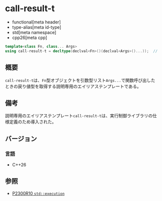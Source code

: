 # call-result-t
* functional[meta header]
* type-alias[meta id-type]
* std[meta namespace]
* cpp26[meta cpp]

```cpp
template<class Fn, class... Args>
using call-result-t = decltype(declval<Fn>()(declval<Args>()...));  // exposition only
```

## 概要
`call-result-t`は、`Fn`型オブジェクトを引数型リスト`Args...`で関数呼び出したときの戻り値型を取得する説明専用のエイリアステンプレートである。


## 備考
説明専用のエイリアステンプレート`call-result-t`は、実行制御ライブラリの仕様定義のため導入された。


## バージョン
### 言語
- C++26


## 参照
- [P2300R10 `std::execution`](https://www.open-std.org/jtc1/sc22/wg21/docs/papers/2024/p2300r10.html)
